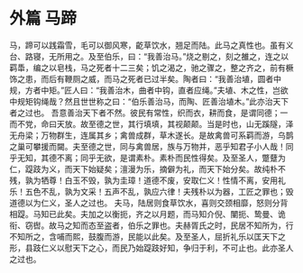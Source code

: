 # 外篇 马蹄
马，蹄可以践霜雪，毛可以御风寒，齕草饮水，翘足而陆。此马之真性也。虽有义台、路寝，无所用之。及至伯乐，曰：“我善治马。”烧之剔之，刻之雒之，连之以羁馽，编之以皂栈，马之死者十二三矣；饥之渴之，驰之骤之，整之齐之，前有橛饰之患，而后有鞭厕之威，而马之死者已过半矣。陶者曰：“我善治埴，圆者中规，方者中矩。”匠人曰：“我善治木，曲者中钩，直者应绳。”夫埴、木之性，岂欲中规矩钩绳哉？然且世世称之曰：“伯乐善治马，而陶、匠善治埴木。”此亦治天下者之过也。
吾意善治天下者不然。彼民有常性，织而衣，耕而食，是谓同德；一而不党，命曰天放。故至德之世，其行填填，其视颠颠。当是时也，山无蹊隧，泽无舟梁；万物群生，连属其乡；禽兽成群，草木遂长。是故禽兽可系羁而游，乌鹊之巢可攀援而闚。夫至德之世，同与禽兽居，族与万物并，恶乎知君子小人哉！同乎无知，其德不离；同乎无欲，是谓素朴。素朴而民性得矣。及至圣人，蹩躠为仁，踶跂为义，而天下始疑矣；澶漫为乐，摘僻为礼，而天下始分矣。故纯朴不残，孰为牺尊！白玉不毁，孰为圭璋！道德不废，安取仁义！性情不离，安用礼乐！五色不乱，孰为文采！五声不乱，孰应六律！夫残朴以为器，工匠之罪也；毁道德以为仁义，圣人之过也。
夫马，陆居则食草饮水，喜则交颈相靡，怒则分背相踶。马知已此矣。夫加之以衡扼，齐之以月题，而马知介倪、闉扼、鸷曼、诡衔、窃辔。故马之知而态至盗者，伯乐之罪也。夫赫胥氏之时，民居不知所为，行不知所之，含哺而熙，鼓腹而游，民能以此矣。及至圣人，屈折礼乐以匡天下之形，县跂仁义以慰天下之心，而民乃始踶跂好知，争归于利，不可止也。此亦圣人之过也。
